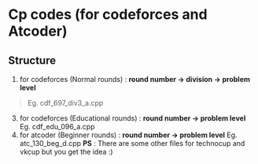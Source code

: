 # Cp codes (for codeforces and Atcoder)
## Structure
1. for codeforces (Normal rounds) : **round number -> division -> problem level**
> Eg. cdf_697_div3_a.cpp
3. for codeforces (Educational rounds) : **round number -> problem level** Eg. cdf_edu_096_a.cpp
4. for atcoder  (Beginner rounds) : **round number -> problem level** Eg. atc_130_beg_d.cpp
**PS** : There are some other files for technocup and vkcup but you get the idea :)
